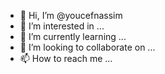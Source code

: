- 👋 Hi, I’m @youcefnassim
- 👀 I’m interested in ...
- 🌱 I’m currently learning ...
- 💞️ I’m looking to collaborate on ...
- 📫 How to reach me ...

<!---
youcefnassim/youcefnassim is a ✨ special ✨ repository because its `README.md` (this file) appears on your GitHub profile.
You can click the Preview link to take a look at your changes.
--->
